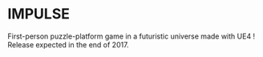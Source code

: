 # IMPULSE

First-person puzzle-platform game in a futuristic universe made with UE4 !
Release expected in the end of 2017.